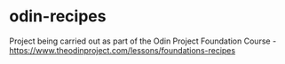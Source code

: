 # odin-recipes
Project being carried out as part of the Odin Project Foundation Course - https://www.theodinproject.com/lessons/foundations-recipes
